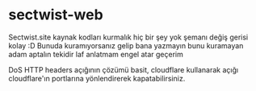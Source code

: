# sectwist-web

Sectwist.site kaynak kodları kurmalık hiç bir şey yok şemanı değiş gerisi kolay :D
Bunuda kuramıyorsanız gelip bana yazmayın bunu kuramayan adam aptalın tekidir laf anlatmam engel atar geçerim

DoS HTTP headers açığının çözümü basit, cloudflare kullanarak açığı cloudflare'ın portlarına yönlendirerek kapatabilirsiniz.
